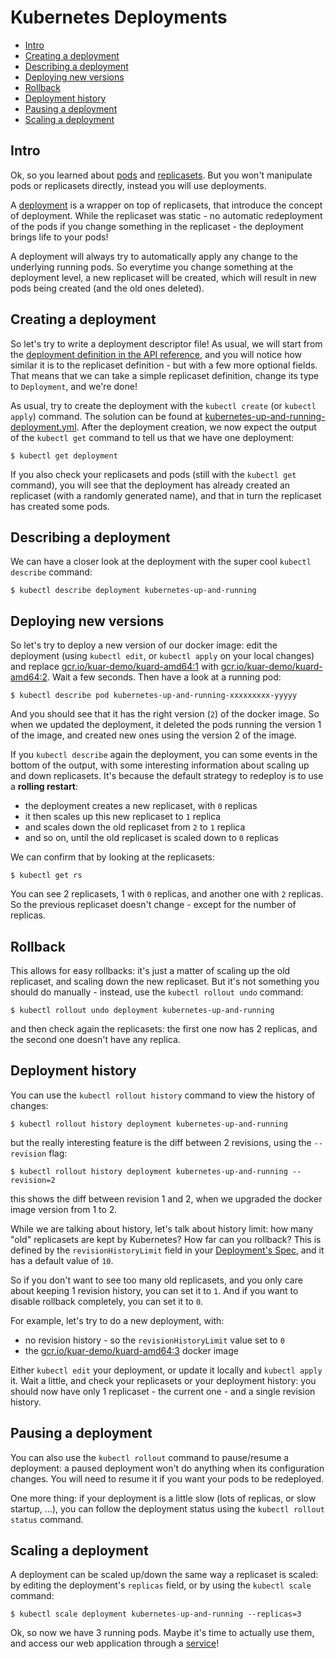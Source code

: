 # Kubernetes Deployments

* [Intro](#intro)
* [Creating a deployment](#creating-a-deployment)
* [Describing a deployment](#describing-a-deployment)
* [Deploying new versions](#deploying-new-versions)
* [Rollback](#rollback)
* [Deployment history](#deployment-history)
* [Pausing a deployment](#pausing-a-deployment)
* [Scaling a deployment](#scaling-a-deployment)

## Intro

Ok, so you learned about [pods](../pod/README.md) and [replicasets](../rs/README.md). But you won't manipulate pods or replicasets directly, instead you will use deployments.

A [deployment](https://kubernetes.io/docs/concepts/workloads/controllers/deployment/) is a wrapper on top of replicasets, that introduce the concept of deployment. While the replicaset was static - no automatic redeployment of the pods if you change something in the replicaset - the deployment brings life to your pods!

A deployment will always try to automatically apply any change to the underlying running pods. So everytime you change something at the deployment level, a new replicaset will be created, which will result in new pods being created (and the old ones deleted).

## Creating a deployment

So let's try to write a deployment descriptor file! As usual, we will start from the [deployment definition in the API reference](https://kubernetes.io/docs/reference/generated/kubernetes-api/v1.12/#deployment-v1-apps), and you will notice how similar it is to the replicaset definition - but with a few more optional fields. That means that we can take a simple replicaset definition, change its type to `Deployment`, and we're done!

As usual, try to create the deployment with the `kubectl create` (or `kubectl apply`) command. The solution can be found at [kubernetes-up-and-running-deployment.yml](kubernetes-up-and-running-deployment.yml). After the deployment creation, we now expect the output of the `kubectl get` command to tell us that we have one deployment:

```
$ kubectl get deployment
```

If you also check your replicasets and pods (still with the `kubectl get` command), you will see that the deployment has already created an replicaset (with a randomly generated name), and that in turn the replicaset has created some pods.

## Describing a deployment

We can have a closer look at the deployment with the super cool `kubectl describe` command:

```
$ kubectl describe deployment kubernetes-up-and-running
```

## Deploying new versions

So let's try to deploy a new version of our docker image: edit the deployment (using `kubectl edit`, or `kubectl apply` on your local changes) and replace [gcr.io/kuar-demo/kuard-amd64:1](https://gcr.io/kuar-demo/kuard-amd64:1) with [gcr.io/kuar-demo/kuard-amd64:2](https://gcr.io/kuar-demo/kuard-amd64:2). Wait a few seconds. Then have a look at a running pod:

```
$ kubectl describe pod kubernetes-up-and-running-xxxxxxxxx-yyyyy
```

And you should see that it has the right version (`2`) of the docker image. So when we updated the deployment, it deleted the pods running the version 1 of the image, and created new ones using the version 2 of the image.

If you `kubectl describe` again the deployment, you can some events in the bottom of the output, with some interesting information about scaling up and down replicasets. It's because the default strategy to redeploy is to use a **rolling restart**:
- the deployment creates a new replicaset, with `0` replicas
- it then scales up this new replicaset to `1` replica
- and scales down the old replicaset from `2` to `1` replica
- and so on, until the old replicaset is scaled down to `0` replicas

We can confirm that by looking at the replicasets:

```
$ kubectl get rs
```

You can see 2 replicasets, 1 with `0` replicas, and another one with `2` replicas. So the previous replicaset doesn't change - except for the number of replicas.

## Rollback

This allows for easy rollbacks: it's just a matter of scaling up the old replicaset, and scaling down the new replicaset. But it's not something you should do manually - instead, use the `kubectl rollout undo` command:

```
$ kubectl rollout undo deployment kubernetes-up-and-running
```

and then check again the replicasets: the first one now has 2 replicas, and the second one doesn't have any replica.

## Deployment history

You can use the `kubectl rollout history` command to view the history of changes:

```
$ kubectl rollout history deployment kubernetes-up-and-running
```

but the really interesting feature is the diff between 2 revisions, using the `--revision` flag:

```
$ kubectl rollout history deployment kubernetes-up-and-running --revision=2
```

this shows the diff between revision 1 and 2, when we upgraded the docker image version from 1 to 2.

While we are talking about history, let's talk about history limit: how many "old" replicasets are kept by Kubernetes? How far can you rollback? This is defined by the `revisionHistoryLimit` field in your [Deployment's Spec](https://kubernetes.io/docs/reference/generated/kubernetes-api/v1.12/#deploymentspec-v1-apps), and it has a default value of `10`.

So if you don't want to see too many old replicasets, and you only care about keeping 1 revision history, you can set it to `1`. And if you want to disable rollback completely, you can set it to `0`.

For example, let's try to do a new deployment, with:
- no revision history - so the `revisionHistoryLimit` value set to `0`
- the [gcr.io/kuar-demo/kuard-amd64:3](https://gcr.io/kuar-demo/kuard-amd64:3) docker image

Either `kubectl edit` your deployment, or update it locally and `kubectl apply` it. Wait a little, and check your replicasets or your deployment history: you should now have only 1 replicaset - the current one - and a single revision history.

## Pausing a deployment

You can also use the `kubectl rollout` command to pause/resume a deployment: a paused deployment won't do anything when its configuration changes. You will need to resume it if you want your pods to be redeployed.

One more thing: if your deployment is a little slow (lots of replicas, or slow startup, ...), you can follow the deployment status using the `kubectl rollout status` command.

## Scaling a deployment

A deployment can be scaled up/down the same way a replicaset is scaled: by editing the deployment's `replicas` field, or by using the `kubectl scale` command:

```
$ kubectl scale deployment kubernetes-up-and-running --replicas=3
```

Ok, so now we have 3 running pods. Maybe it's time to actually use them, and access our web application through a [service](../svc-ep/README.md)!
